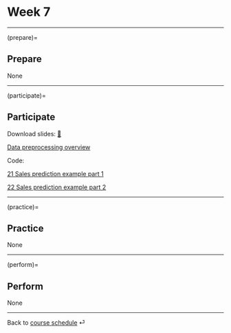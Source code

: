 # Week 7


---

(prepare)=
## Prepare


None

---

(participate)=
## Participate


Download slides: [📑](https://drive.google.com/file/d/1-cGm0I8N0sVjoLRFJrz-4t15PlR_Qy_4/view?usp=sharing)




[Data preprocessing overview](https://kirenz.github.io/ds-python/docs/data.html)

Code: 


[21 Sales prediction example part 1](../code/21-sales.ipynb)  


[22 Sales prediction example part 2](../code/22-sales.ipynb)


---

(practice)=
## Practice

None



---

(perform)=
## Perform

None


---

Back to [course schedule](../docs/course-schedule.md) ⏎
